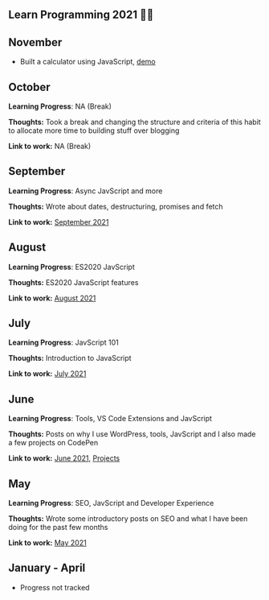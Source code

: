 ## Learn Programming 2021 🧑‍💻

## November

* Built a calculator using JavaScript, [demo](https://codepen.io/abhiramready/full/QWvoBwV)

## October

**Learning Progress**: NA (Break)

**Thoughts:** Took a break and changing the structure and criteria of this habit to allocate more time to building stuff over blogging

**Link to work:**  NA (Break)

## September

**Learning Progress**: Async JavScript and more

**Thoughts:** Wrote about dates, destructuring, promises and fetch

**Link to work:** [September 2021](https://matrixread.com/2021/09/)

## August

**Learning Progress**: ES2020 JavScript

**Thoughts:** ES2020 JavaScript features

**Link to work:** [August 2021](https://matrixread.com/2021/08/)

## July

**Learning Progress**: JavScript 101

**Thoughts:** Introduction to JavaScript

**Link to work:** [July 2021](https://matrixread.com/2021/07/)

## June

**Learning Progress**: Tools, VS Code Extensions and JavScript

**Thoughts:** Posts on why I use WordPress, tools, JavScript and I also made a few projects on CodePen

**Link to work:** [June 2021](https://matrixread.com/2021/06/), [Projects](https://github.com/abhiramready/Full-Stack-Journey)

## May

**Learning Progress**: SEO, JavScript and Developer Experience

**Thoughts:** Wrote some introductory posts on SEO and what I have been doing for the past few months 

**Link to work:** [May 2021](https://matrixread.com/2021/05/)

## January - April

* Progress not tracked
